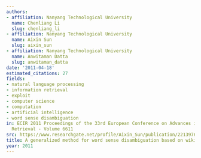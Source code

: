 ```yaml
---
authors:
- affiliation: Nanyang Technological University
  name: Chenliang Li
  slug: chenliang_li
- affiliation: Nanyang Technological University
  name: Aixin Sun
  slug: aixin_sun
- affiliation: Nanyang Technological University
  name: Anwitaman Datta
  slug: anwitaman_datta
date: '2011-04-18'
estimated_citations: 27
fields:
- natural language processing
- information retrieval
- exploit
- computer science
- computation
- artificial intelligence
- word sense disambiguation
in: ECIR 2011 Proceedings of the 33rd European Conference on Advances in Information
  Retrieval - Volume 6611
src: https://www.researchgate.net/profile/Aixin_Sun/publication/221397623_A_Generalized_Method_for_Word_Sense_Disambiguation_Based_on_Wikipedia/links/09e41505bbfb30715f000000.pdf?disableCoverPage=true
title: A generalized method for word sense disambiguation based on wikipedia
year: 2011
---
```

